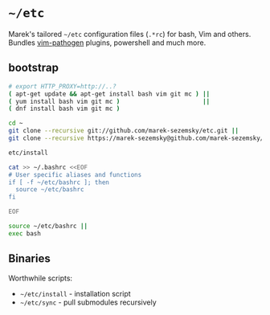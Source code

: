 # `~/etc`

Marek's tailored `~/etc` configuration files (`.*rc`) for bash, Vim and others. Bundles [vim-pathogen](https://github.com/tpope/vim-pathogen) plugins, powershell and much more.

## bootstrap

```bash
# export HTTP_PROXY=http://..?
( apt-get update && apt-get install bash vim git mc ) ||
( yum install bash vim git mc )                       ||
( dnf install bash vim git mc )

cd ~
git clone --recursive git://github.com/marek-sezemsky/etc.git || 
git clone --recursive https://marek-sezemsky@github.com/marek-sezemsky/etc.git

etc/install

cat >> ~/.bashrc <<EOF
# User specific aliases and functions
if [ -f ~/etc/bashrc ]; then
  source ~/etc/bashrc
fi

EOF

source ~/etc/bashrc ||
exec bash
```

Binaries
--------

Worthwhile scripts:

* `~/etc/install` - installation script
* `~/etc/sync` - pull submodules recursively


